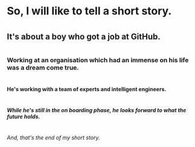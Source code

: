# <h1> So, I will like to tell a short story.
# <h2> It's about a boy who got a job at GitHub.
# <h3> Working at an organisation which had an immense on his life was a dream come true.
# <h4> He's working with a team of experts and intelligent engineers.
# <h5> While he's still in the on boarding phase, he looks forward to what the future holds.
# <h6> And, that's the end of my short story.
